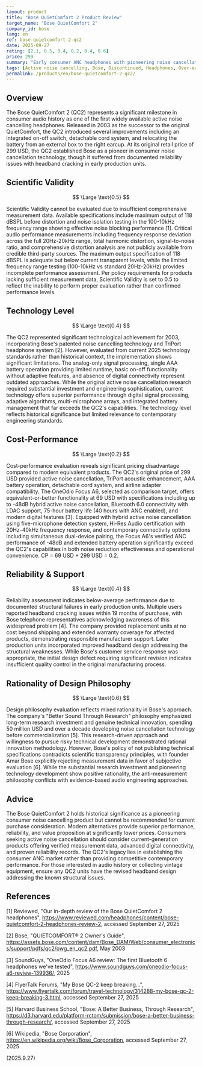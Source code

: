 ```yaml
---
layout: product
title: "Bose QuietComfort 2 Product Review"
target_name: "Bose QuietComfort 2"
company_id: bose
lang: en
ref: bose-quietcomfort-2-qc2
date: 2025-09-27
rating: [2.1, 0.5, 0.4, 0.2, 0.4, 0.6]
price: 299
summary: "Early consumer ANC headphones with pioneering noise cancellation technology but limited cost-performance and reliability issues"
tags: [Active noise cancelling, Bose, Discontinued, Headphones, Over-ear]
permalink: /products/en/bose-quietcomfort-2-qc2/
---
```

## Overview

The Bose QuietComfort 2 (QC2) represents a significant milestone in consumer audio history as one of the first widely available active noise cancelling headphones. Released in 2003 as the successor to the original QuietComfort, the QC2 introduced several improvements including an integrated on-off switch, detachable cord system, and relocating the battery from an external box to the right earcup. At its original retail price of 299 USD, the QC2 established Bose as a pioneer in consumer noise cancellation technology, though it suffered from documented reliability issues with headband cracking in early production units.

## Scientific Validity

$$ \Large \text{0.5} $$

Scientific Validity cannot be evaluated due to insufficient comprehensive measurement data. Available specifications include maximum output of 118 dBSPL before distortion and noise isolation testing in the 100-10kHz frequency range showing effective noise blocking performance [1]. Critical audio performance measurements including frequency response deviation across the full 20Hz-20kHz range, total harmonic distortion, signal-to-noise ratio, and comprehensive distortion analysis are not publicly available from credible third-party sources. The maximum output specification of 118 dBSPL is adequate but below current transparent levels, while the limited frequency range testing (100-10kHz vs standard 20Hz-20kHz) provides incomplete performance assessment. Per policy requirements for products lacking sufficient measurement data, Scientific Validity is set to 0.5 to reflect the inability to perform proper evaluation rather than confirmed performance levels.

## Technology Level

$$ \Large \text{0.4} $$

The QC2 represented significant technological achievement for 2003, incorporating Bose's patented noise cancelling technology and TriPort headphone system [2]. However, evaluated from current 2025 technology standards rather than historical context, the implementation shows significant limitations. The analog-only signal processing, single AAA battery operation providing limited runtime, basic on-off functionality without adaptive features, and absence of digital connectivity represent outdated approaches. While the original active noise cancellation research required substantial investment and engineering sophistication, current technology offers superior performance through digital signal processing, adaptive algorithms, multi-microphone arrays, and integrated battery management that far exceeds the QC2's capabilities. The technology level reflects historical significance but limited relevance to contemporary engineering standards.

## Cost-Performance

$$ \Large \text{0.2} $$

Cost-performance evaluation reveals significant pricing disadvantage compared to modern equivalent products. The QC2's original price of 299 USD provided active noise cancellation, TriPort acoustic enhancement, AAA battery operation, detachable cord system, and airline adapter compatibility. The OneOdio Focus A6, selected as comparison target, offers equivalent-or-better functionality at 69 USD with specifications including up to -48dB hybrid active noise cancellation, Bluetooth 6.0 connectivity with LDAC support, 75-hour battery life (40 hours with ANC enabled), and modern digital features [3]. Equipped with hybrid active noise cancellation using five-microphone detection system, Hi-Res Audio certification with 20Hz-40kHz frequency response, and contemporary connectivity options including simultaneous dual-device pairing, the Focus A6's verified ANC performance of -48dB and extended battery operation significantly exceed the QC2's capabilities in both noise reduction effectiveness and operational convenience. CP = 69 USD ÷ 299 USD = 0.2.

## Reliability & Support

$$ \Large \text{0.4} $$

Reliability assessment indicates below-average performance due to documented structural failures in early production units. Multiple users reported headband cracking issues within 19 months of purchase, with Bose telephone representatives acknowledging awareness of this widespread problem [4]. The company provided replacement units at no cost beyond shipping and extended warranty coverage for affected products, demonstrating responsible manufacturer support. Later production units incorporated improved headband design addressing the structural weaknesses. While Bose's customer service response was appropriate, the initial design defect requiring significant revision indicates insufficient quality control in the original manufacturing process.

## Rationality of Design Philosophy

$$ \Large \text{0.6} $$

Design philosophy evaluation reflects mixed rationality in Bose's approach. The company's "Better Sound Through Research" philosophy emphasized long-term research investment and genuine technical innovation, spending 50 million USD and over a decade developing noise cancellation technology before commercialization [5]. This research-driven approach and willingness to pursue risky technical development demonstrated rational innovation methodology. However, Bose's policy of not publishing technical specifications contradicts scientific transparency principles, with founder Amar Bose explicitly rejecting measurement data in favor of subjective evaluation [6]. While the substantial research investment and pioneering technology development show positive rationality, the anti-measurement philosophy conflicts with evidence-based audio engineering approaches.

## Advice

The Bose QuietComfort 2 holds historical significance as a pioneering consumer noise cancelling product but cannot be recommended for current purchase consideration. Modern alternatives provide superior performance, reliability, and value proposition at significantly lower prices. Consumers seeking active noise cancellation should consider current-generation products offering verified measurement data, advanced digital connectivity, and proven reliability records. The QC2's legacy lies in establishing the consumer ANC market rather than providing competitive contemporary performance. For those interested in audio history or collecting vintage equipment, ensure any QC2 units have the revised headband design addressing the known structural issues.

## References

[1] Reviewed, "Our in-depth review of the Bose QuietComfort 2 headphones", https://www.reviewed.com/headphones/content/bose-quietcomfort-2-headphones-review-2, accessed September 27, 2025

[2] Bose, "QUIETCOMFORT® 2 Owner's Guide", https://assets.bose.com/content/dam/Bose_DAM/Web/consumer_electronics/support/pdfs/qc2/owg_en_qc2.pdf, May 2003

[3] SoundGuys, "OneOdio Focus A6 review: The first Bluetooth 6 headphones we've tested", https://www.soundguys.com/oneodio-focus-a6-review-139936/, 2025

[4] FlyerTalk Forums, "My Bose QC-2 keep breaking...", https://www.flyertalk.com/forum/travel-technology/314288-my-bose-qc-2-keep-breaking-3.html, accessed September 27, 2025

[5] Harvard Business School, "Bose: A Better Business, Through Research", https://d3.harvard.edu/platform-rctom/submission/bose-a-better-business-through-research/, accessed September 27, 2025

[6] Wikipedia, "Bose Corporation", https://en.wikipedia.org/wiki/Bose_Corporation, accessed September 27, 2025

(2025.9.27)